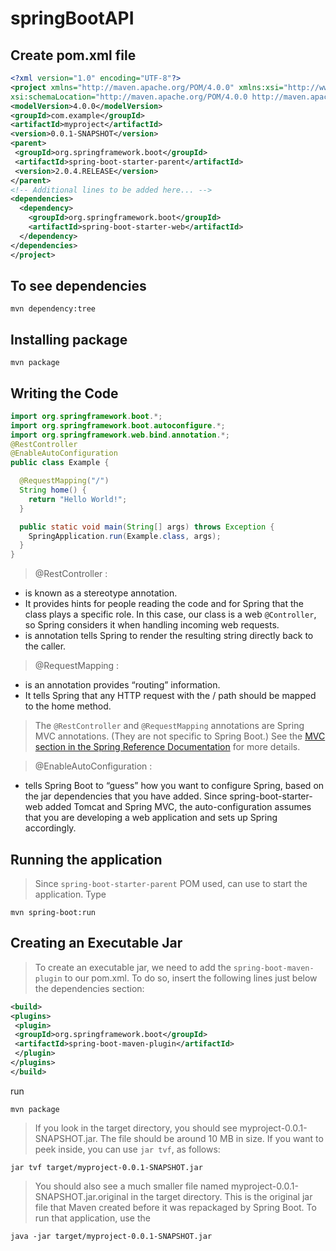 # springBootAPI

## Create pom.xml file
```xml
<?xml version="1.0" encoding="UTF-8"?>
<project xmlns="http://maven.apache.org/POM/4.0.0" xmlns:xsi="http://www.w3.org/2001/XMLSchema-instance"
xsi:schemaLocation="http://maven.apache.org/POM/4.0.0 http://maven.apache.org/xsd/maven-4.0.0.xsd">
<modelVersion>4.0.0</modelVersion>
<groupId>com.example</groupId>
<artifactId>myproject</artifactId>
<version>0.0.1-SNAPSHOT</version>
<parent>
 <groupId>org.springframework.boot</groupId>
 <artifactId>spring-boot-starter-parent</artifactId>
 <version>2.0.4.RELEASE</version>
</parent>
<!-- Additional lines to be added here... -->
<dependencies>
  <dependency>
    <groupId>org.springframework.boot</groupId>
    <artifactId>spring-boot-starter-web</artifactId>
  </dependency>
</dependencies>
</project>
```
## To see dependencies
```
mvn dependency:tree
```

## Installing package
```
mvn package
```
## Writing the Code
```java
import org.springframework.boot.*;
import org.springframework.boot.autoconfigure.*;
import org.springframework.web.bind.annotation.*;
@RestController
@EnableAutoConfiguration
public class Example {

  @RequestMapping("/")
  String home() {
    return "Hello World!";
  }

  public static void main(String[] args) throws Exception {
    SpringApplication.run(Example.class, args);
  }
}
 ```
> @RestController : 
  * is known as a stereotype annotation. 
  * It provides hints for people reading the code and for Spring that the class plays a specific role. In this case, our class is a web `@Controller`, so Spring considers it when handling incoming web requests.
  * is annotation tells Spring to render the resulting string directly back to the caller.

  > @RequestMapping :
  * is an annotation provides “routing” information. 
  * It tells Spring that any HTTP request
with the / path should be mapped to the home method.

> The `@RestController` and `@RequestMapping` annotations are Spring MVC annotations.
(They are not specific to Spring Boot.) See the [MVC section in the Spring Reference
Documentation](https://docs.spring.io/spring/docs/5.0.8.RELEASE/spring-framework-reference/web.html#mvc) for more details.

> @EnableAutoConfiguration :
  *  tells Spring Boot to “guess” how you want to configure Spring, based on the jar dependencies that you have added. Since spring-boot-starter-web added Tomcat and Spring MVC, the auto-configuration assumes that you are developing a web application and sets up Spring accordingly.

  ## Running the application
 
> Since `spring-boot-starter-parent` POM used, can use to start the application. Type 
```
mvn spring-boot:run
```

## Creating an Executable Jar
> To create an executable jar, we need to add the `spring-boot-maven-plugin` to our pom.xml. To
do so, insert the following lines just below the dependencies section:
```xml
<build>
<plugins>
 <plugin>
 <groupId>org.springframework.boot</groupId>
 <artifactId>spring-boot-maven-plugin</artifactId>
 </plugin>
</plugins>
</build>
```
run
```
mvn package
```
> If you look in the target directory, you should see myproject-0.0.1-SNAPSHOT.jar. The file
should be around 10 MB in size. If you want to peek inside, you can use `jar tvf`, as follows:
```
jar tvf target/myproject-0.0.1-SNAPSHOT.jar
```
> You should also see a much smaller file named myproject-0.0.1-SNAPSHOT.jar.original in
the target directory. This is the original jar file that Maven created before it was repackaged by Spring
Boot.
> To run that application, use the 
```
java -jar target/myproject-0.0.1-SNAPSHOT.jar
```